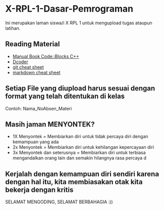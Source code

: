 # X-RPL-1-Dasar-Pemrograman
Ini merupakan laman siswa/i X RPL 1 untuk mengupload tugas ataupun latihan.

## Reading Material
* [Manual Book Code::Blocks C++](https://www.codeblocks.org/docs/manual_codeblocks_en.pdf)
* [Dcoder](https://www.indrasentosa.com/2021/03/pemrograman-c-menggunakan-dcoder.html)
* [git cheat sheet](https://education.github.com/git-cheat-sheet-education.pdf)
* [markdown cheat sheet](https://enterprise.github.com/downloads/en/markdown-cheatsheet.pdf)


## Setiap File yang diupload harus sesuai dengan format yang telah ditentukan di kelas
Contoh: Nama_NoAbsen_Materi

## Masih jaman MENYONTEK?
* 1X Menyontek                = Membiarkan diri untuk tidak percaya diri dengan kemampuan yang ada
* 2x Menyontek                = Membiarkan diri untuk kehilangan kepercayaan diri 
* 3x Menyontek dan seterusnya = Membiarkan diri untuk terbiasa mengandalkan orang lain dan semakin hilangnya rasa percaya d

## Kerjalah dengan kemampuan diri sendiri karena dengan hal itu, kita membiasakan otak kita bekerja dengan kritis

SELAMAT MENGODING, SELAMAT BERBAHAGIA :))
